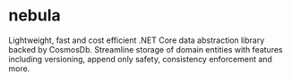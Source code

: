 # nebula
Lightweight, fast and cost efficient .NET Core data abstraction library backed by CosmosDb. Streamline storage of domain entities with features including versioning, append only safety, consistency enforcement and more.
